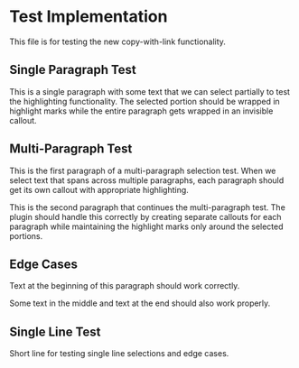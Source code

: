 # Test Implementation

This file is for testing the new copy-with-link functionality.

## Single Paragraph Test

This is a single paragraph with some text that we can select partially to test the highlighting functionality. The selected portion should be wrapped in highlight marks while the entire paragraph gets wrapped in an invisible callout.

## Multi-Paragraph Test

This is the first paragraph of a multi-paragraph selection test. When we select text that spans across multiple paragraphs, each paragraph should get its own callout with appropriate highlighting.

This is the second paragraph that continues the multi-paragraph test. The plugin should handle this correctly by creating separate callouts for each paragraph while maintaining the highlight marks only around the selected portions.

## Edge Cases

Text at the beginning of this paragraph should work correctly.

Some text in the middle and text at the end should also work properly.

## Single Line Test

Short line for testing single line selections and edge cases.